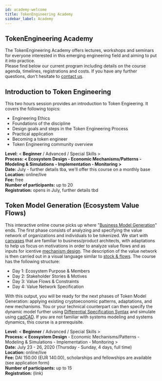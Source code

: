 ```yaml
---
id: academy-welcome
title: TokenEngineering Academy
sidebar_label: Academy
---
```


## TokenEngineering Academy

The TokenEngineering Academy offers lectures, workshops and seminars for everyone interested in this emerging engineering field and aiming to put it into practice.  
Please find below our current program including details on the course agenda, timelines, registrations and costs.
If you have any further questions, don't hesitate to [contact us](a.kreitenweis@conectopia.io).

## Introduction to Token Engineering

This two hours session provides an introduction to Token Engieering. It covers the following topics:
- Engineering Ethics
- Foundations of the discipline
- Design goals and steps in the Token Engineering Process
- Practical application
- Becoming a token engineer
- Token Engineering community overview

**Level:** < **Beginner** / Advanced / Special Skills >  
**Process: < Ecosystem Design - Economic Mechanisms/Patterns - Modeling & Simulations - Implementation - Monitoring >**  
**Date:** July - further details tba, we'll offer this course on a monthly base  
**Location:** online/live  
**Fee:** free  
**Number of participants:** up to 20  
**Registration:** opens in July, further details tbd  


## Token Model Generation (Ecosystem Value Flows)

This interactive online course picks up where "[Business Model Generation](https://en.wikipedia.org/wiki/Business_Model_Canvas#cite_note-Osterwalder2010-3)" ends. The first phase consists of analyzing and specifying the value network of organizations and individuals to be tokenized. We start with [canvases](https://github.com/villeeloranta/ecosystem-design-toolkit) that are familiar to business/product architects, with adaptations to help us focus on motivations in order to analyze value flows and as inputs for icentive [mechanism design](https://en.wikipedia.org/wiki/Mechanism_design). The description of the value network is then carried out in a visual language similar to [stock & flows](https://systemic2016.wordpress.com/system-dynamics-stock-and-flow-modelling/). The course has the following structure:

- Day 1: Ecosystem Purpose & Members
- Day 2: Stakeholder Stories & Motives
- Day 3: Value Flows & Constraints
- Day 4: Value Network Specification

With this output, you will be ready for the next phases of Token Model Generation: applying existing cryptoeconomic patterns, adaptations, and new mechanisms. You or your technical counterpart can then specify the dynamic model further using [Differential Specification Syntax](https://community.cadcad.org/t/differential-specification-syntax-key/31) and simulate using [cadCAD](https://cadcad.org/). If you are not familiar with systems modeling and systems dynamics, this course is a prerequisite. 

**Level:** < **Beginner** / Advanced / Special Skills >  
**Process: < Ecosystem Design** - Economic Mechanisms/Patterns - Modeling & Simulations - Implementation - Monitoring >   
**Date:** July 23 - 26, 2020 (Thursday - Sunday, 4 days, full time)  
**Location:** online/live  
**Fee:** DAI 150.00 (EUR 140.00), scholarships and fellowships are available (see application form)  
**Number of participants:** up to 15  
**Registration:** (link)  





